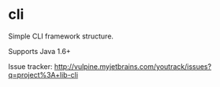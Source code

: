 # cli
Simple CLI framework structure.

Supports Java 1.6+

Issue tracker: http://vulpine.myjetbrains.com/youtrack/issues?q=project%3A+lib-cli
